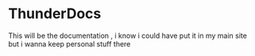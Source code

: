 # ThunderDocs
This will be the documentation , i know i could have put it in my main site but i wanna keep personal stuff there
